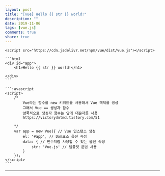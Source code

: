 ```yaml
---
layout: post
title: "[vue] Hello {{ str }} world!"
description: ""
date: 2019-11-06
tags: [vue.js]
comments: true
share: true
---
```

    <script src="https://cdn.jsdelivr.net/npm/vue/dist/vue.js"></script>

    ```html
    <div id="app">
		<h1>Hello {{ str }} world!</h1>

    </div>
    ```

    ```javascript
	<script>
		/*
			Vue라는 함수를 new 키워드를 사용해서 Vue 객체를 생성
			그래서 Vue == 생성자 함수
			암묵적으로 생성자 함수는 앞에 대문자를 사용
			https://victorydntmd.tistory.com/51

		*/
		var app = new Vue({ // Vue 인스턴스 생성
			el: '#app', // Dom요소 옵션 속성
			data: { // 변수처럼 사용할 수 있는 옵션 속성
				str: 'Vue.js' // 템플릿 문법 사용
			}
		});
	</script>
    ```

--- 

